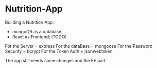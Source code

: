 # Nutrition-App
Building a Nutrition App:
- mongoDB as a database;
- React as Frontend; (TODO)

For the Server = express
For the dataBase = mongoose
For the Password Security = bcrypt
For the Token Auth = jsonwebtoken

The app still needs some changes and the FE part.
